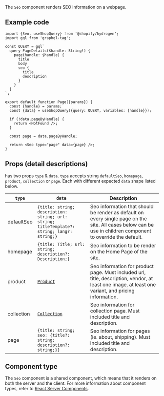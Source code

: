 <!-- This file is generated from source code in the Shopify/hydrogen repo. Edit the files in /packages/hydrogen/src/components/Seo and run 'yarn generate-docs' at the root of this repo. For more information, refer to https://github.com/Shopify/shopify-dev/blob/main/content/internal/operations/hydrogen-reference-docs.md. -->

The `Seo` component renders SEO information on a webpage.

## Example code

```tsx
import {Seo, useShopQuery} from '@shopify/hydrogen';
import gql from 'graphql-tag';

const QUERY = gql`
  query PageDetails($handle: String!) {
    page(handle: $handle) {
      title
      body
      seo {
        title
        description
      }
    }
  }
`;

export default function Page({params}) {
  const {handle} = params;
  const {data} = useShopQuery({query: QUERY, variables: {handle}});

  if (!data.pageByHandle) {
    return <NotFound />;
  }

  const page = data.pageByHandle;

  return <Seo type="page" data={page} />;
}
```

## Props (detail descriptions)

<Seo /> has two props `type` & `data`. `type` accepts string `defaultSeo`, `homepage`, `product`, `collection` or `page`. Each with different expected `data` shape listed below.

| `type`     | `data`                                                                                                 | Description                                                                                                                                                  |
| ---------- | ------------------------------------------------------------------------------------------------------ | ------------------------------------------------------------------------------------------------------------------------------------------------------------ |
| defaultSeo | <code>{title: string; description: string; url: string; titleTemplate?: string; lang?: string;}</code> | Seo information that should be render as default on every single page on the site. All cases below can be use in children component to override the default. |
| homepage   | <code>{title: Title; url: string; description?: Description;}</code>                                   | Seo information to be render on the Home Page of the site.                                                                                                   |
| product    | <code>[Product](https://shopify.dev/api/admin-graphql/2022-01/objects/product)</code>                  | Seo information for product page. Must included url, title, description, vendor, at least one image, at least one variant, and pricing information.          |
| collection | <code>[Collection](https://shopify.dev/api/admin-graphql/2022-01/objects/Collection)</code>            | Seo information for collection page. Must included title and description.                                                                                    |
| page       | <code>{title: string; seo: {title?: string; description?: string;}}</code>                             | Seo information for pages (ie. about, shipping). Must included title and description.                                                                        |

## Component type

The `Seo` component is a shared component, which means that it renders on both the server and the client. For more information about component types, refer to [React Server Components](/custom-storefronts/hydrogen/framework/react-server-components).
